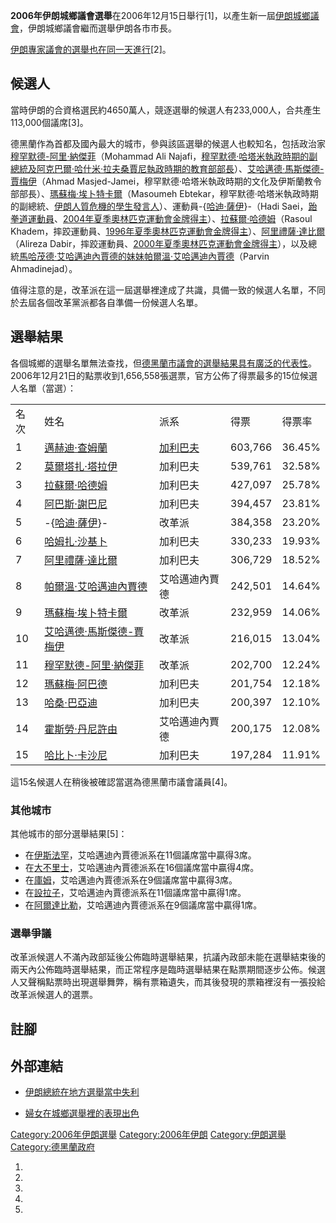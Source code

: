 **2006年伊朗城鄉議會選舉**在2006年12月15日舉行\[1\]，以產生新一屆[伊朗城鄉議會](https://zh.wikipedia.org/wiki/伊朗城鄉議會 "wikilink")，伊朗城鄉議會繼而選舉伊朗各市市長。

[伊朗專家議會的選舉也在同一天進行](https://zh.wikipedia.org/wiki/伊朗專家議會 "wikilink")\[2\]。

## 候選人

當時伊朗的合資格選民約4650萬人，競逐選舉的候選人有233,000人，合共產生113,000個議席\[3\]。

德黑蘭作為首都及國內最大的城市，參與該區選舉的候選人也較知名，包括政治家[穆罕默德-阿里·納傑菲](../Page/穆罕默德-阿里·納傑菲.md "wikilink")（Mohammad
Ali
Najafi，[穆罕默德·哈塔米執政時期的副總統及](../Page/穆罕默德·哈塔米.md "wikilink")[阿克巴爾·哈什米·拉夫桑賈尼執政時期的教育部部長](https://zh.wikipedia.org/wiki/阿克巴爾·哈什米·拉夫桑賈尼 "wikilink")）、[艾哈邁德·馬斯傑德-賈梅伊](https://zh.wikipedia.org/wiki/艾哈邁德·馬斯傑德-賈梅伊 "wikilink")（Ahmad
Masjed-Jamei，穆罕默德·哈塔米執政時期的文化及伊斯蘭教令部部長）、[瑪蘇梅·埃卜特卡爾](https://zh.wikipedia.org/wiki/瑪蘇梅·埃卜特卡爾 "wikilink")（Masoumeh
Ebtekar，穆罕默德·哈塔米執政時期的副總統、[伊朗人質危機的學生發言人](https://zh.wikipedia.org/wiki/伊朗人質危機 "wikilink")）、運動員-{[哈迪·薩伊](https://zh.wikipedia.org/wiki/哈迪·薩伊 "wikilink")}-（Hadi
Saei，[跆拳道運動員](../Page/跆拳道.md "wikilink")、[2004年夏季奧林匹克運動會金牌得主](https://zh.wikipedia.org/wiki/2004年夏季奧林匹克運動會 "wikilink")）、[拉蘇爾·哈德姆](https://zh.wikipedia.org/wiki/拉蘇爾·哈德姆 "wikilink")（Rasoul
Khadem，摔跤運動員、[1996年夏季奧林匹克運動會金牌得主](https://zh.wikipedia.org/wiki/1996年夏季奧林匹克運動會 "wikilink")）、[阿里禮薩·達比爾](https://zh.wikipedia.org/wiki/阿里禮薩·達比爾 "wikilink")（Alireza
Dabir，摔跤運動員、[2000年夏季奧林匹克運動會金牌得主](https://zh.wikipedia.org/wiki/2000年夏季奧林匹克運動會 "wikilink")），以及總統[馬哈茂德·艾哈邁迪內賈德的妹妹](https://zh.wikipedia.org/wiki/馬哈茂德·艾哈邁迪內賈德 "wikilink")[帕爾溫·艾哈邁迪內賈德](https://zh.wikipedia.org/wiki/帕爾溫·艾哈邁迪內賈德 "wikilink")（Parvin
Ahmadinejad）。

值得注意的是，改革派在這一屆選舉裡達成了共識，具備一致的候選人名單，不同於去屆各個改革黨派都各自準備一份候選人名單。

## 選舉結果

各個城鄉的選舉名單無法查找，但[德黑蘭市議會的選舉結果具有廣泛的代表性](https://zh.wikipedia.org/wiki/德黑蘭市議會 "wikilink")。2006年12月21日的點票收到1,656,558張選票，官方公佈了得票最多的15位候選人名單（當選）：

|    |                                                                         |                                                                |         |        |
| -- | ----------------------------------------------------------------------- | -------------------------------------------------------------- | ------- | ------ |
| 名次 | 姓名                                                                      | 派系                                                             | 得票      | 得票率    |
| 1  | [邁赫迪·查姆蘭](https://zh.wikipedia.org/wiki/邁赫迪·查姆蘭 "wikilink")             | [加利巴夫](https://zh.wikipedia.org/wiki/穆罕默德-巴蓋爾·加利巴夫 "wikilink") | 603,766 | 36.45% |
| 2  | [莫爾塔扎·塔拉伊](https://zh.wikipedia.org/wiki/莫爾塔扎·塔拉伊 "wikilink")           | 加利巴夫                                                           | 539,761 | 32.58% |
| 3  | [拉蘇爾·哈德姆](https://zh.wikipedia.org/wiki/拉蘇爾·哈德姆 "wikilink")             | 加利巴夫                                                           | 427,097 | 25.78% |
| 4  | [阿巴斯·謝巴尼](https://zh.wikipedia.org/wiki/阿巴斯·謝巴尼 "wikilink")             | 加利巴夫                                                           | 394,457 | 23.81% |
| 5  | \-{[哈迪·薩伊](https://zh.wikipedia.org/wiki/哈迪·薩伊 "wikilink")}-            | 改革派                                                            | 384,358 | 23.20% |
| 6  | [哈姆扎·沙基卜](https://zh.wikipedia.org/wiki/哈姆扎·沙基卜 "wikilink")             | 加利巴夫                                                           | 330,233 | 19.93% |
| 7  | [阿里禮薩·達比爾](https://zh.wikipedia.org/wiki/阿里禮薩·達比爾 "wikilink")           | 加利巴夫                                                           | 306,729 | 18.52% |
| 8  | [帕爾溫·艾哈邁迪內賈德](https://zh.wikipedia.org/wiki/帕爾溫·艾哈邁迪內賈德 "wikilink")     | 艾哈邁迪內賈德                                                        | 242,501 | 14.64% |
| 9  | [瑪蘇梅·埃卜特卡爾](https://zh.wikipedia.org/wiki/瑪蘇梅·埃卜特卡爾 "wikilink")         | 改革派                                                            | 232,959 | 14.06% |
| 10 | [艾哈邁德·馬斯傑德-賈梅伊](https://zh.wikipedia.org/wiki/艾哈邁德·馬斯傑德-賈梅伊 "wikilink") | 改革派                                                            | 216,015 | 13.04% |
| 11 | [穆罕默德-阿里·納傑菲](../Page/穆罕默德-阿里·納傑菲.md "wikilink")                        | 改革派                                                            | 202,700 | 12.24% |
| 12 | [瑪蘇梅·阿巴德](https://zh.wikipedia.org/wiki/瑪蘇梅·阿巴德 "wikilink")             | 加利巴夫                                                           | 201,754 | 12.18% |
| 13 | [哈桑·巴亞迪](https://zh.wikipedia.org/wiki/哈桑·巴亞迪 "wikilink")               | 加利巴夫                                                           | 200,397 | 12.10% |
| 14 | [霍斯勞·丹尼許由](https://zh.wikipedia.org/wiki/霍斯勞·丹尼許由 "wikilink")           | 艾哈邁迪內賈德                                                        | 200,175 | 12.08% |
| 15 | [哈比卜·卡沙尼](https://zh.wikipedia.org/wiki/哈比卜·卡沙尼 "wikilink")             | 加利巴夫                                                           | 197,284 | 11.91% |

這15名候選人在稍後被確認當選為德黑蘭市議會議員\[4\]。

### 其他城市

其他城市的部分選舉結果\[5\]：

  - 在[伊斯法罕](../Page/伊斯法罕.md "wikilink")，艾哈邁迪內賈德派系在11個議席當中贏得3席。
  - 在[大不里士](../Page/大不里士.md "wikilink")，艾哈邁迪內賈德派系在16個議席當中贏得4席。
  - 在[庫姆](https://zh.wikipedia.org/wiki/庫姆 "wikilink")，艾哈邁迪內賈德派系在9個議席當中贏得3席。
  - 在[設拉子](../Page/設拉子.md "wikilink")，艾哈邁迪內賈德派系在11個議席當中贏得1席。
  - 在[阿爾達比勒](https://zh.wikipedia.org/wiki/阿爾達比勒 "wikilink")，艾哈邁迪內賈德派系在9個議席當中贏得1席。

### 選舉爭議

改革派候選人不滿內政部延後公佈臨時選舉結果，抗議內政部未能在選舉結束後的兩天內公佈臨時選舉結果，而正常程序是臨時選舉結果在點票期間逐步公佈。候選人又聲稱點票時出現選舉舞弊，稱有票箱遺失，而其後發現的票箱裡沒有一張投給改革派候選人的選票。

## 註腳

<div class="references-small">

<references>

</references>

</div>

## 外部連結

  - [伊朗總統在地方選舉當中失利](http://www.citymayors.com/politics/iran_elections_06.html)

  - [婦女在城鄉選舉裡的表現出色](https://web.archive.org/web/20071010050215/http://www.roozonline.com/english/archives/2006/12/001171.php)

[Category:2006年伊朗選舉](https://zh.wikipedia.org/wiki/Category:2006年伊朗選舉 "wikilink")
[Category:2006年伊朗](https://zh.wikipedia.org/wiki/Category:2006年伊朗 "wikilink")
[Category:伊朗選舉](https://zh.wikipedia.org/wiki/Category:伊朗選舉 "wikilink")
[Category:德黑蘭政府](https://zh.wikipedia.org/wiki/Category:德黑蘭政府 "wikilink")

1.
2.
3.
4.
5.